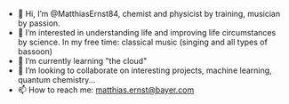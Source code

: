 - 👋 Hi, I’m @MatthiasErnst84, chemist and physicist by training, musician by passion.
- 👀 I’m interested in understanding life and improving life circumstances by science. In my free time: classical music (singing and all types of bassoon)
- 🌱 I’m currently learning "the cloud"
- 💞️ I’m looking to collaborate on interesting projects, machine learning, quantum chemistry...
- 📫 How to reach me: matthias.ernst@bayer.com

<!---
MatthiasErnst84/MatthiasErnst84 is a ✨ special ✨ repository because its `README.md` (this file) appears on your GitHub profile.
You can click the Preview link to take a look at your changes.
--->

